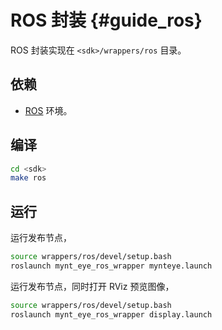 # ROS 封装 {#guide_ros}

ROS 封装实现在 ``<sdk>/wrappers/ros`` 目录。

## 依赖

* [ROS](http://www.ros.org/) 环境。

## 编译

```bash
cd <sdk>
make ros
```

## 运行

运行发布节点，

```bash
source wrappers/ros/devel/setup.bash
roslaunch mynt_eye_ros_wrapper mynteye.launch
```

运行发布节点，同时打开 RViz 预览图像，

```bash
source wrappers/ros/devel/setup.bash
roslaunch mynt_eye_ros_wrapper display.launch
```
